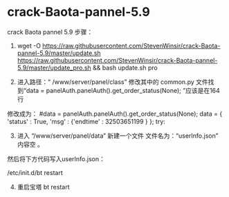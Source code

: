 # crack-Baota-pannel-5.9
crack Baota pannel 5.9
步骤：
1. wget -O https://raw.githubusercontent.com/StevenWinsir/crack-Baota-pannel-5.9/master/update.sh  https://raw.githubusercontent.com/StevenWinsir/crack-Baota-pannel-5.9/master/update_pro.sh && bash update.sh pro

2. 进入路径：“ /www/server/panel/class” 修改其中的 common.py 文件找到“data = panelAuth.panelAuth().get_order_status(None); ”应该是在164行

修改成为：
#data = panelAuth.panelAuth().get_order_status(None);
data = {
  'status' : True,
  'msg' : {'endtime' : 32503651199 }
  };
 try:

3. 进入 “/www/server/panel/data” 新建一个文件 文件名为：“userInfo.json” 内容空 。

然后将下方代码写入userInfo.json：

/etc/init.d/bt restart

4. 重启宝塔 bt restart
